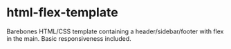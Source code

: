 # html-flex-template
Barebones HTML/CSS template containing a header/sidebar/footer with flex in the main.  Basic responsiveness included.  
